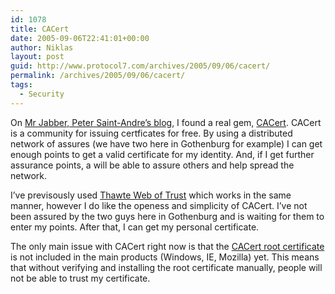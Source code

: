 ```yaml
---
id: 1078
title: CACert
date: 2005-09-06T22:41:01+00:00
author: Niklas
layout: post
guid: http://www.protocol7.com/archives/2005/09/06/cacert/
permalink: /archives/2005/09/06/cacert/
tags:
  - Security
---
```

<div class='microid-89bf374cdec33d3c5997697f4b366b220af9da41'>
  <p>
    On <a href="http://www.saint-andre.com/blog/2005-08.html#2005-08-26T19:17">Mr Jabber, Peter Saint-Andre&#8217;s blog</a>, I found a real gem, <a href="http://www.cacert.org/">CACert</a>. CACert is a community for issuing certficates for free. By using a distributed network of assures (we have two here in Gothenburg for example) I can get enough points to get a valid certificate for my identity. And, if I get further assurance points, a will be able to assure others and help spread the network.
  </p>
  
  <p>
    I&#8217;ve previsously used <a href="http://www.thawte.com/wot/">Thawte Web of Trust</a> which works in the same manner, however I do like the openess and simplicity of CACert. I&#8217;ve not been assured by the two guys here in Gothenburg and is waiting for them to enter my points. After that, I can get my personal certificate.
  </p>
  
  <p>
    The only main issue with CACert right now is that the <a href="http://www.cacert.org/index.php?id=3">CACert root certificate</a> is not included in the main products (Windows, IE, Mozilla) yet. This means that without verifying and installing the root certificate manually, people will not be able to trust my certificate.
  </p>
</div>